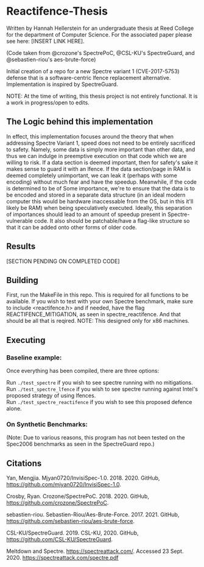 # Reactifence-Thesis
Written by Hannah Hellerstein for an undergraduate thesis at Reed College for the department of Computer Science. 
For the associated paper please see here: \[INSERT LINK HERE\].

(Code taken from @crozone's SpectrePoC, @CSL-KU's SpectreGuard, and @sebastien-riou's aes-brute-force)

Initial creation of a repo for a new Spectre variant 1 (CVE-2017-5753) defense that is a software-centric lfence replacement alternative. Implementation is inspired by SpectreGuard.

NOTE: At the time of writing, this thesis project is not entirely functional. It is a work in progress/open to edits. 


## The Logic behind this implementation

In effect, this implementation focuses around the theory that when addressing Spectre Variant 1, speed does not need to be entirely sacrificed to safety. Namely, some data is simply more important than other data, and thus we can indulge in preemptive execution on that code which we are willing to risk. If a data section is deemed important, then for safety's sake it makes sense to guard it with an lfence. If the data section/page in RAM is deemed completely unimportant, we can leak it (perhaps with some encoding) without much fear and have the speedup. Meanwhile, if the code is determined to be of Some importance, we're to ensure that the data is to be encoded and stored in a separate data structure (in an ideal modern computer this would be hardware inaccessable from the OS, but in this it'll likely be RAM) when being speculatively executed. 
Ideally, this separation of importances should lead to an amount of speedup present in Spectre-vulnerable code. It also should be patchable/have a flag-like structure so that it can be added onto other forms of older code.


## Results 

\[SECTION PENDING ON COMPLETED CODE\]

## Building

First, run the MakeFile in this repo. This is required for all functions to be available. 
If you wish to test with your own Spectre benchmark, make sure to include <reactifence.h> and if needed, have the flag REACTIFENCE_MITIGATION, as seen in spectre_reactifence. And that should be all that is reqired.
NOTE: This designed only for x86 machines.

## Executing

### Baseline example:
Once everything has been compiled, there are three options:

Run `./test_spectre` if you wish to see spectre running with no mitigations.  
Run `./test_spectre_lfence` if you wish to see spectre running against Intel's proposed strategy of using lfences.   
Run `./test_spectre_reactifence` if you wish to see this proposed defence alone. 


### On Synthetic Benchmarks:
(Note: Due to various reasons, this program has not been tested on the Spec2006 benchmarks as seen in the SpectreGuard repo.) 


## Citations

Yan, Mengjia. Mjyan0720/InvisiSpec-1.0. 2018. 2020. GitHub, https://github.com/mjyan0720/InvisiSpec-1.0.

Crosby, Ryan. Crozone/SpectrePoC. 2018. 2020. GitHub, https://github.com/crozone/SpectrePoC.

sebastien-riou. Sebastien-Riou/Aes-Brute-Force. 2017. 2021. GitHub, https://github.com/sebastien-riou/aes-brute-force.

CSL-KU/SpectreGuard. 2019. CSL-KU, 2020. GitHub, https://github.com/CSL-KU/SpectreGuard.

Meltdown and Spectre. https://spectreattack.com/. Accessed 23 Sept. 2020. https://spectreattack.com/spectre.pdf 
